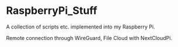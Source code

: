 # RaspberryPi_Stuff

A collection of scripts etc. implemented into my Raspberry Pi.

Remote connection through WireGuard, File Cloud with NextCloudPi.
